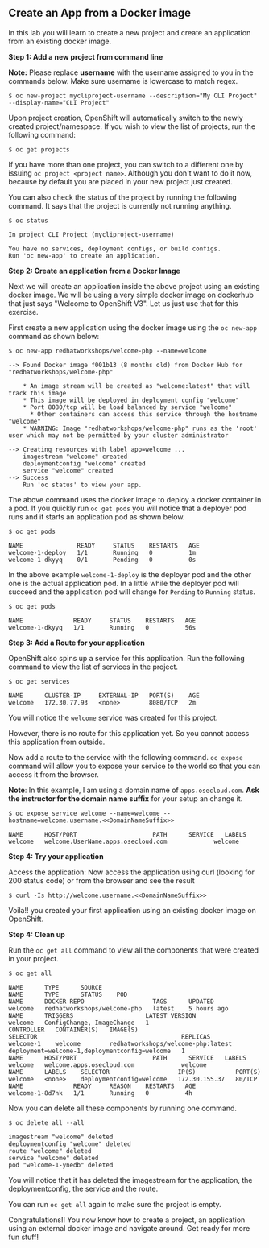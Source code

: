 ## Create an App from a Docker image

In this lab you will learn to create a new project and create an application from an existing docker image.

**Step 1: Add a new project from command line**

**Note:** Please replace **username** with the username assigned to you in the commands below.  Make sure username is lowercase to match regex.

```
$ oc new-project mycliproject-username --description="My CLI Project" --display-name="CLI Project"
```
Upon project creation, OpenShift will automatically switch to the newly created project/namespace. If you wish to view the list of projects, run the following command:

````
$ oc get projects
````
If you have more than one project, you can switch to a different one by issuing `oc project <project name>`. Although you don't want to do it now, because by default you are placed in your new project just created.

You can also check the status of the project by running the following command. It says that the project is currently not running anything.

```
$ oc status

In project CLI Project (mycliproject-username)

You have no services, deployment configs, or build configs.
Run 'oc new-app' to create an application.
```

**Step 2: Create an application from a Docker Image**

Next we will create an application inside the above project using an existing docker image. We will be using a very simple docker image on dockerhub that just says "Welcome to OpenShift V3". Let us just use that for this exercise.

First create a new application using the docker image using the `oc new-app` command as shown below:

```
$ oc new-app redhatworkshops/welcome-php --name=welcome

--> Found Docker image f001b13 (8 months old) from Docker Hub for "redhatworkshops/welcome-php"

    * An image stream will be created as "welcome:latest" that will track this image
    * This image will be deployed in deployment config "welcome"
    * Port 8080/tcp will be load balanced by service "welcome"
      * Other containers can access this service through the hostname "welcome"
    * WARNING: Image "redhatworkshops/welcome-php" runs as the 'root' user which may not be permitted by your cluster administrator

--> Creating resources with label app=welcome ...
    imagestream "welcome" created
    deploymentconfig "welcome" created
    service "welcome" created
--> Success
    Run 'oc status' to view your app.
```
The above command uses the docker image to deploy a docker container in a pod. If you quickly run `oc get pods` you will notice that a deployer pod runs and it starts an application pod as shown below.

```
$ oc get pods

NAME               READY     STATUS    RESTARTS   AGE
welcome-1-deploy   1/1       Running   0          1m
welcome-1-dkyyq    0/1       Pending   0          0s
```
In the above example `welcome-1-deploy` is the deployer pod and the other one is the actual application pod. In a little while the deployer pod will succeed and the application pod will change for `Pending` to `Running` status.

```
$ oc get pods

NAME              READY     STATUS    RESTARTS   AGE
welcome-1-dkyyq   1/1       Running   0          56s
```

**Step 3: Add a Route for your application**

OpenShift also spins up a service for this application. Run the following command to view the list of services in the project.

````
$ oc get services

NAME      CLUSTER-IP     EXTERNAL-IP   PORT(S)    AGE
welcome   172.30.77.93   <none>        8080/TCP   2m
````

You will notice the `welcome` service was created for this project.

However, there is no route for this application yet. So you cannot access this application from outside.

Now add a route to the service with the following command. `oc expose` command will allow you to expose your service to the world so that you can access it from the browser.

**Note**: In this example, I am using a domain name of `apps.osecloud.com`. **Ask the instructor for the domain name suffix** for your setup an change it.

````
$ oc expose service welcome --name=welcome --hostname=welcome.username.<<DomainNameSuffix>>

NAME      HOST/PORT                     PATH      SERVICE   LABELS
welcome   welcome.UserName.apps.osecloud.com             welcome   
````

**Step 4: Try your application**

Access the application: Now access the application using curl (looking for 200 status code) or from the browser and see the result

````
$ curl -Is http://welcome.username.<<DomainNameSuffix>>
````

Voila!! you created your first application using an existing docker image on OpenShift.

**Step 4: Clean up**

Run the `oc get all` command to view all the components that were created in your project.

````
$ oc get all

NAME      TYPE      SOURCE
NAME      TYPE      STATUS    POD
NAME      DOCKER REPO                   TAGS      UPDATED
welcome   redhatworkshops/welcome-php   latest    5 hours ago
NAME      TRIGGERS                    LATEST VERSION
welcome   ConfigChange, ImageChange   1
CONTROLLER   CONTAINER(S)   IMAGE(S)                             SELECTOR                                        REPLICAS
welcome-1    welcome        redhatworkshops/welcome-php:latest   deployment=welcome-1,deploymentconfig=welcome   1
NAME      HOST/PORT                     PATH      SERVICE   LABELS
welcome   welcome.apps.osecloud.com             welcome   
NAME      LABELS    SELECTOR                   IP(S)           PORT(S)
welcome   <none>    deploymentconfig=welcome   172.30.155.37   80/TCP
NAME              READY     REASON    RESTARTS   AGE
welcome-1-8d7nk   1/1       Running   0          4h
````

Now you can delete all these components by running one command.

````
$ oc delete all --all

imagestream "welcome" deleted
deploymentconfig "welcome" deleted
route "welcome" deleted
service "welcome" deleted
pod "welcome-1-ynedb" deleted
````
You will notice that it has deleted the imagestream for the application, the deploymentconfig, the service and the route.

You can run `oc get all` again to make sure the project is empty.

Congratulations!! You now know how to create a project, an application using an external docker image and navigate around. Get ready for more fun stuff!
